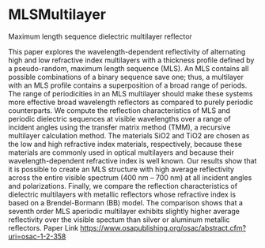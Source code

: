 # MLSMultilayer
Maximum length sequence dielectric multilayer reflector


This paper explores the wavelength-dependent reflectivity of alternating high and low refractive index multilayers with a thickness profile defined by a pseudo-random, maximum length sequence (MLS). 
An MLS contains all possible combinations of a binary sequence save one; thus, a multilayer with an MLS profile contains a superposition of a broad range of periods. 
The range of periodicities in an MLS multilayer should make these systems more effective broad wavelength reflectors as compared to purely periodic counterparts.
We compute the reflection characteristics of MLS and periodic dielectric sequences at visible wavelengths over a range of incident angles using the transfer matrix method (TMM), a recursive multilayer calculation method. The materials SiO2 and TiO2 are chosen as the low and high refractive index materials, respectively, because these materials are commonly used in optical multilayers and because their wavelength-dependent refractive index is well known. Our results show that it is possible to create an MLS structure with high average reflectivity across the entire visible spectrum (400 nm – 700 nm) at all incident angles and polarizations. Finally, we compare the reflection characteristics of dielectric multilayers with metallic reflectors whose refractive index is based on a Brendel-Bormann (BB) model. 
The comparison shows that a seventh order MLS aperiodic multilayer exhibits slightly higher average reflectivity over the visible spectum than silver or aluminum metallic reflectors.
Paper Link
https://www.osapublishing.org/osac/abstract.cfm?uri=osac-1-2-358
